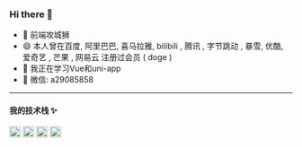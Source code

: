 ### Hi there 👋

<!--
**jesonlam8848/jesonlam8848** is a ✨ _special_ ✨ repository because its `README.md` (this file) appears on your GitHub profile.

Here are some ideas to get you started:
- 🔭 I’m currently working on ...
- 👯 I’m looking to collaborate on ...
- 🤔 I’m looking for help with ...
- 📫 How to reach me: ...
- ⚡ Fun fact: ...
-->
- 🐧 前端攻城狮
- 😄 本人曾在百度, 阿里巴巴, 喜马拉雅, bilibili , 腾讯 , 字节跳动 , 暴雪, 优酷, 爱奇艺 , 芒果 , 网易云 注册过会员 ( doge )
- 🌱 我正在学习Vue和uni-app
- 💬 微信: a29085858

---

#### 我的技术栈 ✨
<p>
<img align="" style="height:20" src="https://img.shields.io/badge/HTML-10%25-red" />
<img align="" height="20" src="https://img.shields.io/badge/CSS-20%25-blueviolet" />
<img align="" height="20" src="https://img.shields.io/badge/JavaScript-35%25-yellow" />
<img align="" height="20" src="https://img.shields.io/badge/Vue-35%25-brightgreen" />
</p>
